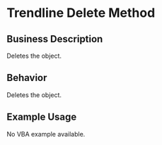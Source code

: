 # Trendline Delete Method

## Business Description
Deletes the object.

## Behavior
Deletes the object.

## Example Usage
No VBA example available.